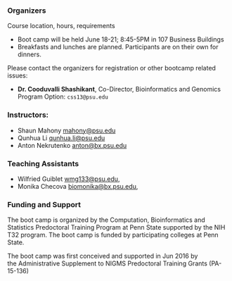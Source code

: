 ### Organizers

Course location, hours, requirements

* Boot camp will be held June 18-21; 8:45-5PM in 107 Business Buildings
* Breakfasts and lunches are planned. Participants are on their own for dinners.

Please contact the organizers for registration or other bootcamp related issues:

* **Dr. Cooduvalli Shashikant**, Co-Director, Bioinformatics and Genomics Program Option: `css13@psu.edu`

### Instructors:

* Shaun Mahony <mahony@psu.edu>
* Qunhua Li <qunhua.li@psu.edu>
* Anton Nekrutenko <anton@bx.psu.edu>

### Teaching Assistants

* Wilfried Guiblet <wmg133@psu.edu>, 
* Monika Checova <biomonika@bx.psu.edu>, 


### Funding and Support

The boot camp is organized by the Computation, Bioinformatics and Statistics Predoctoral Training Program at Penn State supported by the NIH T32 program. The boot camp is funded by participating colleges at Penn State. 

The boot camp was first conceived and supported in Jun 2016 by the Administrative Supplement to NIGMS Predoctoral Training Grants (PA-15-136)
